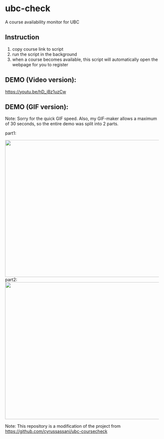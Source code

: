 # ubc-check
A course availability monitor for UBC

## Instruction
1. copy course link to script
2. run the script in the background
3. when a course becomes available, this script will automatically open the webpage for you to register

## DEMO (Video version):

https://youtu.be/hD_jBz1uzCw


## DEMO (GIF version):

Note: Sorry for the quick GIF speed. Also, my GIF-maker allows a maximum of 30 seconds, so the entire demo was split into 2 parts.


part1:

<img src="https://github.com/chen-yifu/ubc-check/blob/master/demo-1.gif" width="740" height="450"> 
part2:

<img src="https://github.com/chen-yifu/ubc-check/blob/master/demo-2.gif" width="740" height="450"> 


Note: This repository is a modification of the project from https://github.com/cyrussassani/ubc-coursecheck
